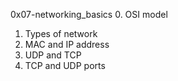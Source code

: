 0x07-networking_basics
0. OSI model
1. Types of network
2. MAC and IP address
3. UDP and TCP
4. TCP and UDP ports
